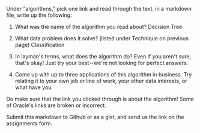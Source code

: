 Under "algorithms," pick one link and read through the text. in a markdown file, write up the following:

1. What was the name of the algorithm you read about?
  Decision Tree

2. What data problem does it solve? (listed under Technique on previous page)
  Classification

3. In layman's terms, what does the algorithm do? Even if you aren't sure, that's okay! Just try your best--we're not looking for perfect answers.


4. Come up with up to three applications of this algorithm in business. Try relating it to your own job or line of work, your other data interests, or what have you.


Do make sure that the link you clicked through is about the algorithm! Some of Oracle's links are broken or incorrect.

Submit this markdown to Github or as a gist, and send us the link on the assignments form.